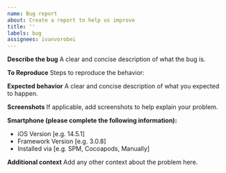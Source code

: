 ```yaml
---
name: Bug report
about: Create a report to help us improve
title: ''
labels: bug
assignees: ivanvorobei
---
```


**Describe the bug**
A clear and concise description of what the bug is.

**To Reproduce**
Steps to reproduce the behavior:

**Expected behavior**
A clear and concise description of what you expected to happen.

**Screenshots**
If applicable, add screenshots to help explain your problem.

**Smartphone (please complete the following information):**
 - iOS Version [e.g. 14.5.1]
 - Framework Version [e.g. 3.0.8]
 - Installed via [e.g. SPM, Cocoapods, Manually]

**Additional context**
Add any other context about the problem here.
